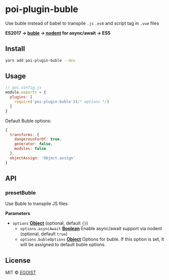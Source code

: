# poi-plugin-buble

Use buble instead of babel to transpile `.js` `.es6` and script tag in `.vue` files

__ES2017 -> [buble](https://github.com/Rich-Harris/buble) -> [nodent](https://github.com/MatAtBread/nodent-compiler) for async/await -> ES5__

## Install

```bash
yarn add poi-plugin-buble --dev
```

## Usage

```js
// poi.config.js
module.exports = {
  plugins: [
    require('poi-plugin-buble')(/* options */)
  ]
}
```

Default Buble options:

```js
{
  transforms: {
    dangerousForOf: true,
    generator: false,
    modules: false
  },
  objectAssign: 'Object.assign'
}
```

## API

<!-- Generated by documentation.js. Update this documentation by updating the source code. -->

### presetBuble

Use Buble to transpile JS files

**Parameters**

-   `options` **[Object](https://developer.mozilla.org/en-US/docs/Web/JavaScript/Reference/Global_Objects/Object)**  (optional, default `{}`)
    -   `options.asyncAwait` **[Boolean](https://developer.mozilla.org/en-US/docs/Web/JavaScript/Reference/Global_Objects/Boolean)** Enable async/await support via nodent (optional, default `true`)
    -   `options.bubleOptions` **[Object](https://developer.mozilla.org/en-US/docs/Web/JavaScript/Reference/Global_Objects/Object)** Options for buble.
        If this option is set, it will be assigned to default buble options.

## License

MIT © [EGOIST](https://github.com/egoist)

